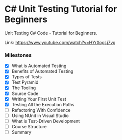 # C# Unit Testing Tutorial for Beginners

Unit Testing C# Code - Tutorial for Beginners.

Link: <https://www.youtube.com/watch?v=HYrXogLj7vg>

### Milestones

- [x] What is Automated Testing
- [x] Benefits of Automated Testing
- [x] Types of Tests
- [x] Test Pyramid
- [x] The Tooling
- [x] Source Code
- [x] Writing Your First Unit Test
- [x] Testing All the Execution Paths
- [ ] Refactoring With Confidence
- [ ] Using NUnit in Visual Studio
- [ ] What is Test-Driven Development
- [ ] Course Structure
- [ ] Summary
